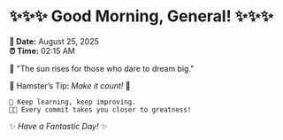 # ✨✨✨ Good Morning, General! ✨✨✨

**📅 Date:** August 25, 2025  
**⏰ Time:** 02:15 AM  

🌅 "The sun rises for those who dare to dream big."  

🐹 Hamster’s Tip: _Make it count!_ 💪  

```
🚀 Keep learning, keep improving.  
🧑‍💻 Every commit takes you closer to greatness!  
```

✨ *Have a Fantastic Day!* ✨  
